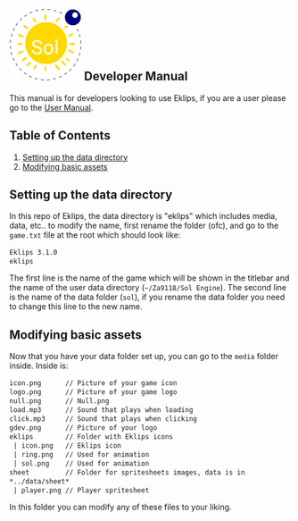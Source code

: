 ## ![Eklips](img/icon.png) Developer Manual
This manual is for developers looking to use Eklips, if you are a user please go to the <a href=userm.md>User Manual</a>.

## Table of Contents
 1. [Setting up the data directory](#setting-up-the-data-directory)
 2. [Modifying basic assets](#modifying-basic-assets)

## Setting up the data directory
In this repo of Eklips, the data directory is "eklips" which includes media, data, etc.. to modify the name, first rename the folder (ofc), and go to the `game.txt` file at the root which should look like:

```
Eklips 3.1.0
eklips
```

The first line is the name of the game which will be shown in the titlebar and the name of the user data directory (`~/Za9118/Sol Engine`).
The second line is the name of the data folder (`sol`), if you rename the data folder you need to change this line to the new name.

## Modifying basic assets
Now that you have your data folder set up, you can go to the `media` folder inside. Inside is:

```
icon.png      // Picture of your game icon
logo.png      // Picture of your game logo
null.png      // Null.png
load.mp3      // Sound that plays when loading
click.mp3     // Sound that plays when clicking
gdev.png      // Picture of your logo
eklips        // Folder with Eklips icons
 | icon.png   // Eklips icon
 | ring.png   // Used for animation
 | sol.png    // Used for animation
sheet         // Folder for spritesheets images, data is in *../data/sheet*
 | player.png // Player spritesheet
```

In this folder you can modify any of these files to your liking.
